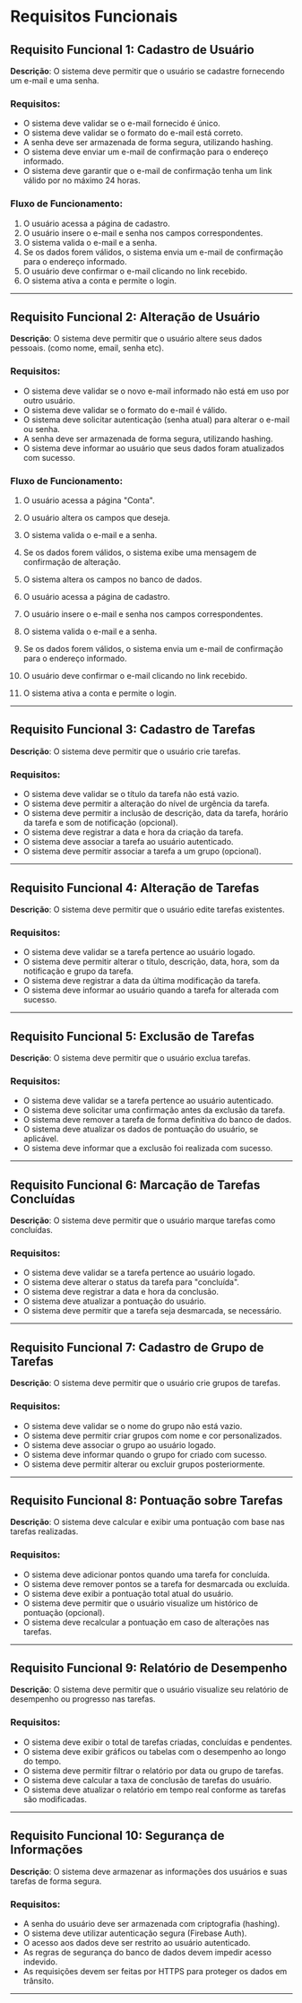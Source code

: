 # Requisitos Funcionais

## Requisito Funcional 1: Cadastro de Usuário

**Descrição**: O sistema deve permitir que o usuário se cadastre fornecendo um e-mail e uma senha.

### Requisitos:
- O sistema deve validar se o e-mail fornecido é único.
- O sistema deve validar se o formato do e-mail está correto.
- A senha deve ser armazenada de forma segura, utilizando hashing.
- O sistema deve enviar um e-mail de confirmação para o endereço informado.
- O sistema deve garantir que o e-mail de confirmação tenha um link válido por no máximo 24 horas.

### Fluxo de Funcionamento:
1. O usuário acessa a página de cadastro.
2. O usuário insere o e-mail e senha nos campos correspondentes.
3. O sistema valida o e-mail e a senha.
4. Se os dados forem válidos, o sistema envia um e-mail de confirmação para o endereço informado.
5. O usuário deve confirmar o e-mail clicando no link recebido.
6. O sistema ativa a conta e permite o login.

---

## Requisito Funcional 2: Alteração de Usuário

**Descrição**: O sistema deve permitir que o usuário altere seus dados pessoais.
(como nome, email, senha etc).

### Requisitos:
- O sistema deve validar se o novo e-mail informado não está em uso por outro usuário.
- O sistema deve validar se o formato do e-mail é válido.
- O sistema deve solicitar autenticação (senha atual) para alterar o e-mail ou senha.
- A senha deve ser armazenada de forma segura, utilizando hashing.
- O sistema deve informar ao usuário que seus dados foram atualizados com sucesso.

### Fluxo de Funcionamento:
1. O usuário acessa a página "Conta".
2. O usuário altera os campos que deseja.
3. O sistema valida o e-mail e a senha.
4. Se os dados forem válidos, o sistema exibe uma mensagem de confirmação de alteração.
5. O sistema altera os campos no banco de dados.


1. O usuário acessa a página de cadastro.
2. O usuário insere o e-mail e senha nos campos correspondentes.
3. O sistema valida o e-mail e a senha.
4. Se os dados forem válidos, o sistema envia um e-mail de confirmação para o endereço informado.
5. O usuário deve confirmar o e-mail clicando no link recebido.
6. O sistema ativa a conta e permite o login.
---

## Requisito Funcional 3: Cadastro de Tarefas

**Descrição**: O sistema deve permitir que o usuário crie tarefas.

### Requisitos:
- O sistema deve validar se o título da tarefa não está vazio.
- O sistema deve permitir a alteração do nível de urgência da tarefa.
- O sistema deve permitir a inclusão de descrição, data da tarefa, horário da tarefa e som de notificação (opcional).
- O sistema deve registrar a data e hora da criação da tarefa.
- O sistema deve associar a tarefa ao usuário autenticado.
- O sistema deve permitir associar a tarefa a um grupo (opcional).

---

## Requisito Funcional 4: Alteração de Tarefas

**Descrição**: O sistema deve permitir que o usuário edite tarefas existentes.

### Requisitos:
- O sistema deve validar se a tarefa pertence ao usuário logado.
- O sistema deve permitir alterar o título, descrição, data, hora, som da notificação e grupo da tarefa.
- O sistema deve registrar a data da última modificação da tarefa.
- O sistema deve informar ao usuário quando a tarefa for alterada com sucesso.

---

## Requisito Funcional 5: Exclusão de Tarefas

**Descrição**: O sistema deve permitir que o usuário exclua tarefas.

### Requisitos:
- O sistema deve validar se a tarefa pertence ao usuário autenticado.
- O sistema deve solicitar uma confirmação antes da exclusão da tarefa.
- O sistema deve remover a tarefa de forma definitiva do banco de dados.
- O sistema deve atualizar os dados de pontuação do usuário, se aplicável.
- O sistema deve informar que a exclusão foi realizada com sucesso.

---

## Requisito Funcional 6: Marcação de Tarefas Concluídas

**Descrição**: O sistema deve permitir que o usuário marque tarefas como concluídas.

### Requisitos:
- O sistema deve validar se a tarefa pertence ao usuário logado.
- O sistema deve alterar o status da tarefa para "concluída".
- O sistema deve registrar a data e hora da conclusão.
- O sistema deve atualizar a pontuação do usuário.
- O sistema deve permitir que a tarefa seja desmarcada, se necessário.

---

## Requisito Funcional 7: Cadastro de Grupo de Tarefas

**Descrição**: O sistema deve permitir que o usuário crie grupos de tarefas.

### Requisitos:
- O sistema deve validar se o nome do grupo não está vazio.
- O sistema deve permitir criar grupos com nome e cor personalizados.
- O sistema deve associar o grupo ao usuário logado.
- O sistema deve informar quando o grupo for criado com sucesso.
- O sistema deve permitir alterar ou excluir grupos posteriormente.

---

## Requisito Funcional 8: Pontuação sobre Tarefas

**Descrição**: O sistema deve calcular e exibir uma pontuação com base nas tarefas realizadas.

### Requisitos:
- O sistema deve adicionar pontos quando uma tarefa for concluída.
- O sistema deve remover pontos se a tarefa for desmarcada ou excluída.
- O sistema deve exibir a pontuação total atual do usuário.
- O sistema deve permitir que o usuário visualize um histórico de pontuação (opcional).
- O sistema deve recalcular a pontuação em caso de alterações nas tarefas.

---

## Requisito Funcional 9: Relatório de Desempenho

**Descrição**: O sistema deve permitir que o usuário visualize seu relatório de desempenho ou progresso nas tarefas.

### Requisitos:
- O sistema deve exibir o total de tarefas criadas, concluídas e pendentes.
- O sistema deve exibir gráficos ou tabelas com o desempenho ao longo do tempo.
- O sistema deve permitir filtrar o relatório por data ou grupo de tarefas.
- O sistema deve calcular a taxa de conclusão de tarefas do usuário.
- O sistema deve atualizar o relatório em tempo real conforme as tarefas são modificadas.

---

## Requisito Funcional 10: Segurança de Informações

**Descrição**: O sistema deve armazenar as informações dos usuários e suas tarefas de forma segura.

### Requisitos:
- A senha do usuário deve ser armazenada com criptografia (hashing).
- O sistema deve utilizar autenticação segura (Firebase Auth).
- O acesso aos dados deve ser restrito ao usuário autenticado.
- As regras de segurança do banco de dados devem impedir acesso indevido.
- As requisições devem ser feitas por HTTPS para proteger os dados em trânsito.

-------